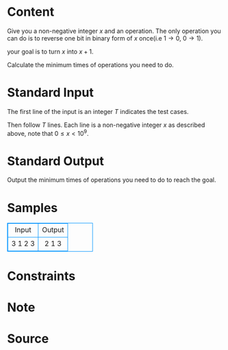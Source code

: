 
# Content

Give you a non-negative integer $x$ and an operation. The only operation you can do is to reverse one bit in binary form of $x$ once(i.e $1\rightarrow 0$, $0\rightarrow 1$).

your goal is to turn $x$ into $x+1$.

Calculate the minimum times of operations you need to do.

# Standard Input

The first line of the input is an integer $T$ indicates the test cases.

Then follow $T$ lines. Each line is a non-negative integer $x$ as described above, note that $0\leq x<10^9$.

# Standard Output

Output the minimum times of operations you need to do to reach the goal.

# Samples

<style>
        table,table tr th, table tr td { border:1px solid #0094ff; }
        table { width: 200px; min-height: 25px; line-height: 25px; text-align: center; border-collapse: collapse;}   
    </style>
<table>
	<tr>
		<td>Input</td>
		<td>Output</td>
	</tr>
<tr><td>3
1
2
3</td><td>2
1
3</td></tr></table>


# Constraints



# Note



# Source



